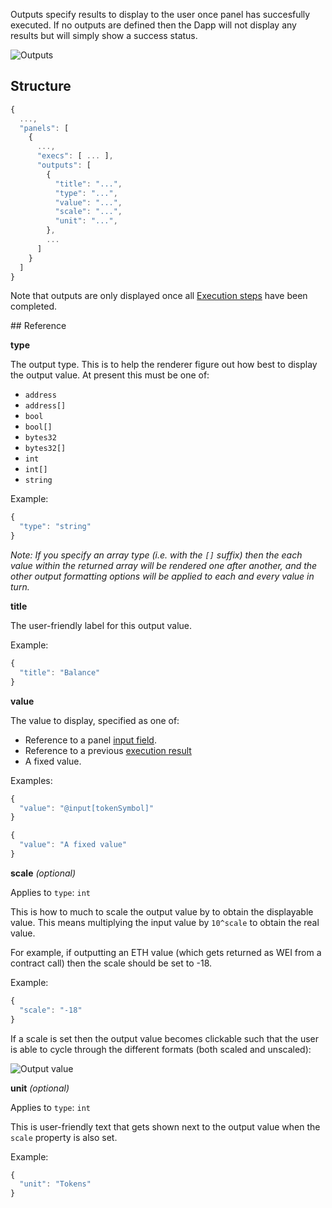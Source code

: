 Outputs specify results to display to the user once panel has succesfully executed. If no outputs are defined then the Dapp will not display any results but will simply show a success status.

![Outputs](../../images/Outputs.png)

## Structure

```js
{
  ...,
  "panels": [
    {
      ...,
      "execs": [ ... ],
      "outputs": [
        {
          "title": "...",
          "type": "...",
          "value": "...",
          "scale": "...",
          "unit": "...",
        },
        ...
      ]
    }
  ]
}
```

Note that outputs are only displayed once all [Execution steps](../Execs) have been completed.

## Reference

**type**

The output type. This is to help the renderer figure out how best to display the output value. At present this must be one of:

* `address`
* `address[]`
* `bool`
* `bool[]`
* `bytes32`
* `bytes32[]`
* `int`
* `int[]`
* `string`

Example:

```js
{
  "type": "string"
}
```

_Note: If you specify an array type (i.e. with the `[]` suffix) then the each value within the returned array will be rendered
one after another, and the other output formatting options will be applied to each and every value in turn._


**title**

The user-friendly label for this output value.

Example:

```js
{
  "title": "Balance"
}
```

**value**

The value to display, specified as one of:

* Reference to a panel [input field](../Inputs).
* Reference to a previous [execution result](../Execs)
* A fixed value.

Examples:

```js
{
  "value": "@input[tokenSymbol]"
}
```

```js
{
  "value": "A fixed value"
}
```

**scale** _(optional)_

Applies to `type`: `int`

This is how to much to scale the output value by to obtain the displayable value. This
means multiplying the input value by `10^scale` to obtain the real value.

For example, if outputting an ETH value (which gets returned as WEI from a contract call)
then the scale should be set to -18.

Example:

```js
{
  "scale": "-18"
}
```

If a scale is set then the output value becomes clickable such that the user is able to
cycle through the different formats (both scaled and unscaled):

![Output value](../../images/OutputValue.png)

**unit** _(optional)_

Applies to `type`: `int`

This is user-friendly text that gets shown next to the output value when the `scale` property is also set.

Example:

```js
{
  "unit": "Tokens"
}
```

